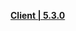 **[Client | 5.3.0](https://bundle.bh3.com/ptpublic/rel/20211103104259_693ct8KNQRPrRgww/PC/BH3_v5.3.0_a3a92da6712f.7z)**
